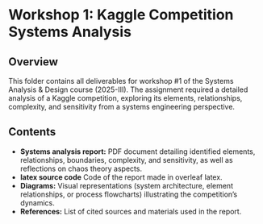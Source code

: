 # Workshop 1: Kaggle Competition Systems Analysis

## Overview

This folder contains all deliverables for workshop #1 of the Systems Analysis & Design course (2025-III). The assignment required a detailed analysis of a Kaggle competition, exploring its elements, relationships, complexity, and sensitivity from a systems engineering perspective.

## Contents

- **Systems analysis report:** PDF document detailing identified elements, relationships, boundaries, complexity, and sensitivity, as well as reflections on chaos theory aspects.
- **latex source code** Code of the report made in overleaf latex.
- **Diagrams:** Visual representations (system architecture, element relationships, or process flowcharts) illustrating the competition’s dynamics.
- **References:** List of cited sources and materials used in the report.

